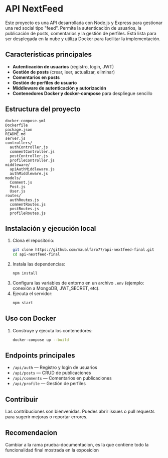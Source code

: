 # API NextFeed

Este proyecto es una API desarrollada con Node.js y Express para gestionar una red social tipo "feed". Permite la autenticación de usuarios, la publicación de posts, comentarios y la gestión de perfiles. Está lista para ser desplegada en la nube y utiliza Docker para facilitar la implementación.

## Características principales
- **Autenticación de usuarios** (registro, login, JWT)
- **Gestión de posts** (crear, leer, actualizar, eliminar)
- **Comentarios en posts**
- **Gestión de perfiles de usuario**
- **Middleware de autenticación y autorización**
- **Contenedores Docker y docker-compose** para despliegue sencillo

## Estructura del proyecto
```
docker-compose.yml
Dockerfile
package.json
README.md
server.js
controllers/
  authController.js
  commentController.js
  postController.js
  profileController.js
middleware/
  apiAuthMiddleware.js
  authMiddleware.js
models/
  Comment.js
  Post.js
  User.js
routes/
  authRoutes.js
  commentRoutes.js
  postRoutes.js
  profileRoutes.js
```

## Instalación y ejecución local
1. Clona el repositorio:
   ```bash
   git clone https://github.com/maualfaro77/api-nextfeed-final.git
   cd api-nextfeed-final
   ```
2. Instala las dependencias:
   ```bash
   npm install
   ```
3. Configura las variables de entorno en un archivo `.env` (ejemplo: conexión a MongoDB, JWT_SECRET, etc).
4. Ejecuta el servidor:
   ```bash
   npm start
   ```

## Uso con Docker
1. Construye y ejecuta los contenedores:
   ```bash
   docker-compose up --build
   ```

## Endpoints principales
- `/api/auth` — Registro y login de usuarios
- `/api/posts` — CRUD de publicaciones
- `/api/comments` — Comentarios en publicaciones
- `/api/profile` — Gestión de perfiles

## Contribuir
Las contribuciones son bienvenidas. Puedes abrir issues o pull requests para sugerir mejoras o reportar errores.

## Recomendacion
Cambiar a la rama prueba-documentacion, es la que contiene todo la funcionalidad final mostrada en la exposicion
